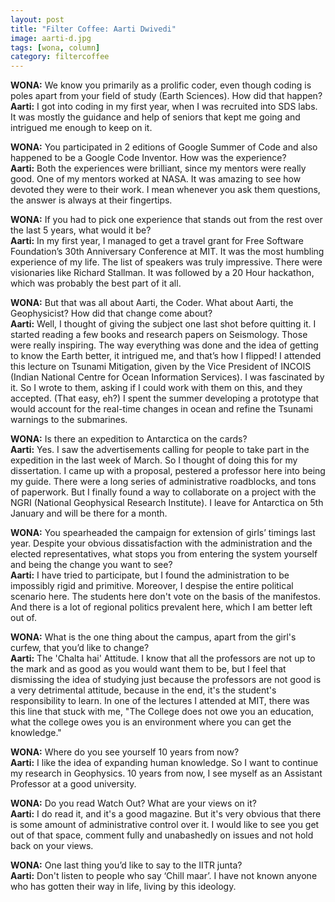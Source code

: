 ```yaml
---
layout: post
title: "Filter Coffee: Aarti Dwivedi"
image: aarti-d.jpg
tags: [wona, column]
category: filtercoffee
---
```


__WONA:__ We know you primarily as a prolific coder, even though coding is poles apart from your field of study (Earth Sciences). How did that happen?  
__Aarti:__ I got into coding in my first year, when I was recruited into SDS labs. It was mostly the guidance and help of seniors that kept me going and intrigued me enough to keep on it. 

__WONA:__ You participated in 2 editions of Google Summer of Code and also happened to be a Google Code Inventor. How was the experience?  
__Aarti:__ Both the experiences were brilliant, since my mentors were really good. One of my mentors worked at NASA.  It was amazing to see how devoted they were to their work. I mean whenever you ask them questions, the answer is always at their fingertips.

__WONA:__ If you had to pick one experience that stands out from the rest over the last 5 years, what would it be?  
__Aarti:__ In my first year, I managed to get a travel grant for Free Software Foundation’s 30th Anniversary Conference at MIT. It was the most humbling experience of my life. The list of speakers was truly impressive. There were visionaries like Richard Stallman. It was followed by a 20 Hour hackathon, which was probably the best part of it all.

__WONA:__ But that was all about Aarti, the Coder. What about Aarti, the Geophysicist? How did that change come about?  
__Aarti:__ Well, I thought of giving the subject one last shot before quitting it. I started reading a few books and research papers on Seismology. Those were really inspiring. The way everything was done and the idea of getting to know the Earth better, it intrigued me, and that’s how I flipped! I attended this lecture on Tsunami Mitigation, given by the Vice President of INCOIS (Indian National Centre for Ocean Information Services). I was fascinated by it. So I wrote to them,
asking if I could work with them on this, and they accepted. (That easy, eh?) I spent the summer developing a prototype that would account for the real-time changes in ocean and refine the Tsunami warnings to the submarines.

__WONA:__ Is there an expedition to Antarctica on the cards?  
__Aarti:__ Yes. I saw the advertisements calling for people to take part in the expedition in the last week of March. So I thought of doing this for my dissertation. I came up with a proposal, pestered a professor here into being my guide. There were a long series of administrative roadblocks, and tons of paperwork. But I finally found a way to collaborate on a project with the NGRI (National Geophysical Research Institute). I leave for Antarctica on 5th January and will be
there for a month.

__WONA:__ You spearheaded the campaign for extension of girls’ timings last year. Despite your obvious dissatisfaction with the administration and the elected representatives, what stops you from entering the system yourself and being the change you want to see?  
__Aarti:__ I have tried to participate, but I found the administration to be impossibly rigid and primitive. Moreover, I despise the entire political scenario here. The students here don't vote on the basis of the manifestos. And there is a lot of regional politics prevalent here, which I am better left out of.

__WONA:__ What is the one thing about the campus, apart from the girl's curfew, that you’d like to change?  
__Aarti:__ The 'Chalta hai' Attitude. I know that all the professors are not up to the mark and as good as you would want them to be, but I feel that dismissing the idea of studying just because the professors are not good is a very detrimental attitude, because in the end, it's the student's responsibility to learn. In one of the lectures I attended at MIT, there was this line that stuck with me, "The College does not owe you an education, what the college owes you is an environment where
you can get the knowledge."

__WONA:__ Where do you see yourself 10 years from now?  
__Aarti:__ I like the idea of expanding human knowledge. So I want to continue my research in Geophysics. 10 years from now, I see myself as an Assistant Professor at a good university.

__WONA:__ Do you read Watch Out? What are your views on it?  
__Aarti:__ I do read it, and it's a good magazine. But it's very obvious that there is some amount of administrative control over it. I would like to see you get out of that space, comment fully and unabashedly on issues and not hold back on your views.

__WONA:__ One last thing you’d like to say to the IITR junta?  
__Aarti:__ Don't listen to people who say ‘Chill maar’. I have not known anyone who has gotten their way in life, living by this ideology.

